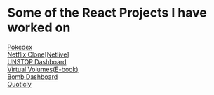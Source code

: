 # Some of the React Projects I have worked on #
<a href='https://pokedex-aman.vercel.app/'>Pokedex</a> <br>
<a href='</a>https://netlive-aman.netlify.app/'>Netflix Clone[Netlive] <br>
<a href='https://unstop-dashboard-aman.vercel.app/'>UNSTOP Dashboard</a> <br>
<a href='https://virtualvolumes.vercel.app/'>Virtual Volumes(E-book)</a> <br>
<a href='https://bomb-dashboard-aman.vercel.app/'>Bomb Dashboard</a> <br>
<a href='https://quoticly.vercel.app/'>Quoticly</a>
